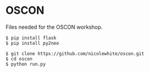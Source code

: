# OSCON
Files needed for the OSCON workshop.

```
$ pip install flask
$ pip install py2neo
```

```
$ git clone https://github.com/nicolewhite/oscon.git
$ cd oscon
$ python run.py
```
